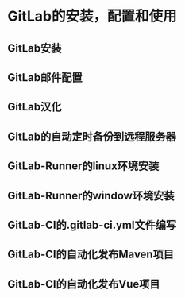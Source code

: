 # GitLab的安装，配置和使用
## GitLab安装
## GitLab邮件配置
## GitLab汉化
## GitLab的自动定时备份到远程服务器
## GitLab-Runner的linux环境安装
## GitLab-Runner的window环境安装
## GitLab-CI的.gitlab-ci.yml文件编写
## GitLab-CI的自动化发布Maven项目
## GitLab-CI的自动化发布Vue项目
